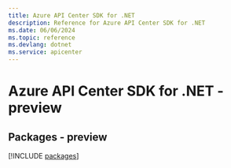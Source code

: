 ```yaml
---
title: Azure API Center SDK for .NET
description: Reference for Azure API Center SDK for .NET
ms.date: 06/06/2024
ms.topic: reference
ms.devlang: dotnet
ms.service: apicenter
---
```

# Azure API Center SDK for .NET - preview
## Packages - preview
[!INCLUDE [packages](api-center-index.md)]